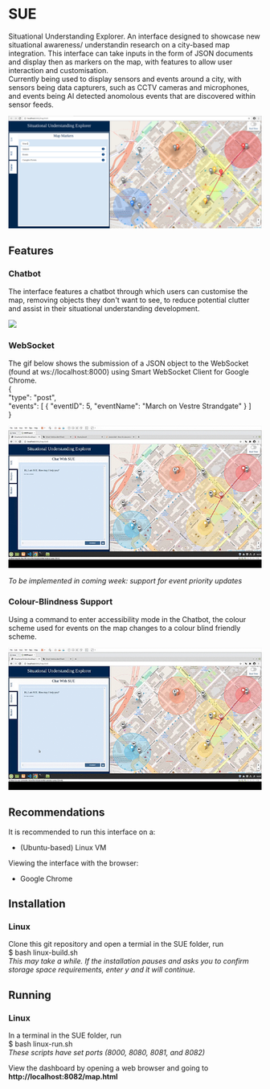 # SUE
Situational Understanding Explorer. An interface designed to showcase new situational awareness/ understandin research on a city-based map integration. This interface can take inputs in the form of JSON documents and display then as markers on the map, with features to allow user interaction and customisation.  
Currently being used to display sensors and events around a city, with sensors being data capturers, such as CCTV cameras and microphones, and events being AI detected anomolous events that are discovered within sensor feeds.  

![](examples/SUE-mainpage.png)

## Features
### Chatbot
The interface features a chatbot through which users can customise the map, removing objects they don't want to see, to reduce potential clutter and assist in their situational understanding development.  

![](examples/Chatbot-example.gif)

### WebSocket
The gif below shows the submission of a JSON object to the WebSocket (found at ws://localhost:8000) using Smart WebSocket Client for Google Chrome.  
{  
  "type": "post",  
  "events": [
  {
	    "eventID": 5,
	    "eventName": "March on Vestre Strandgate"
	  }
  ]  
}  

![](examples/websocket-update.gif)  

*To be implemented in coming week: support for event priority updates*

### Colour-Blindness Support
Using a command to enter accessibility mode in the Chatbot, the colour scheme used for events on the map changes to a colour blind friendly scheme.  

![](examples/accessibility-mode.gif)

## Recommendations
It is recommended to run this interface on a:  
- (Ubuntu-based) Linux VM  

Viewing the interface with the browser:  
- Google Chrome

## Installation
### Linux
Clone this git repository and open a termial in the SUE folder, run  
$ bash linux-build.sh  
*This may take a while. If the installation pauses and asks you to confirm storage space requirements, enter y and it will continue.*  

## Running
### Linux
In a terminal in the SUE folder, run  
$ bash linux-run.sh  
*These scripts have set ports (8000, 8080, 8081, and 8082)*  

View the dashboard by opening a web browser and going to **http://localhost:8082/map.html**
